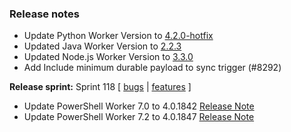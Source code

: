 ### Release notes
<!-- Please add your release notes in the following format:
- My change description (#PR)
-->
- Update Python Worker Version to [4.2.0-hotfix](https://github.com/Azure/azure-functions-python-worker/releases/tag/4.2.0-hotfix)
- Updated Java Worker Version to [2.2.3](https://github.com/Azure/azure-functions-java-worker/releases/tag/2.2.3)
- Updated Node.js Worker Version to [3.3.0](https://github.com/Azure/azure-functions-nodejs-worker/releases/tag/v3.3.0)
- Add Include minimum durable payload to sync trigger (#8292)

**Release sprint:** Sprint 118
[ [bugs](https://github.com/Azure/azure-functions-host/issues?q=is%3Aissue+milestone%3A%22Functions+Sprint+118%22+label%3Abug+is%3Aclosed) | [features](https://github.com/Azure/azure-functions-host/issues?q=is%3Aissue+milestone%3A%22Functions+Sprint+118%22+label%3Afeature+is%3Aclosed) ]
- Update PowerShell Worker 7.0 to 4.0.1842 [Release Note](https://github.com/Azure/azure-functions-powershell-worker/releases/tag/v4.0.1842)
- Update PowerShell Worker 7.2 to 4.0.1847 [Release Note](https://github.com/Azure/azure-functions-powershell-worker/releases/tag/v4.0.1847)

